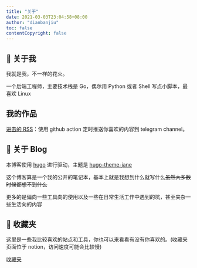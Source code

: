 ```yaml
---
title: "关于"
date: 2021-03-03T23:04:58+08:00
author: "dianbanjiu"
toc: false
contentCopyright: false
---
```


## 🌝 关于我
我就是我，不一样的花火。  

一个后端工程师，主要技术栈是 Go，偶尔用 Python 或者 Shell 写点小脚本，最喜欢 Linux

## 我的作品
[进击的 RSS](https://github.com/GuangzheJiang/rss_everyday)：使用 github action 定时推送你喜欢的内容到 telegram channel。  

## 🌚 关于 Blog
本博客使用 [hugo](https://gohugo.io/) 进行驱动，主题是 [hugo-theme-jane](https://github.com/xianmin/hugo-theme-jane)

这个博客算是一个我的公开的笔记本，基本上就是我想到什么就写什么~~虽然大多数时候都想不到什么~~  

更多的是偏向一些工具向的使用以及一些在日常生活工作中遇到的坑，甚至夹杂一些生活向的内容  

## 🤩 收藏夹
这里是一些我比较喜欢的站点和工具，你也可以来看看有没有你喜欢的。(收藏夹页面位于 notion，访问速度可能会比较慢)    

[收藏夹](https://powerful-town-9ca.notion.site/41dbffa6362440899f35d7828b541f76?v=6e20b899dd924a72bed12037ca4d6df6)  
